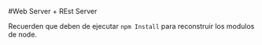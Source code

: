 #Web Server + REst Server

Recuerden que deben de ejecutar ```npm Install``` para reconstruir los modulos de node.